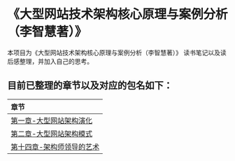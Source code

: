 # 《大型网站技术架构核心原理与案例分析（李智慧著）》

本项目为《大型网站技术架构核心原理与案例分析（李智慧著）》 读书笔记以及读后感整理，并加入自己的思考。

## 目前已整理的章节以及对应的包名如下：
|章节|
| :------ |
| [第一章-大型网站架构演化](./chapter1)|
| [第二章-大型网站架构模式](./chapter2)|
| [第十四章-架构师领导的艺术](./chapter14)|